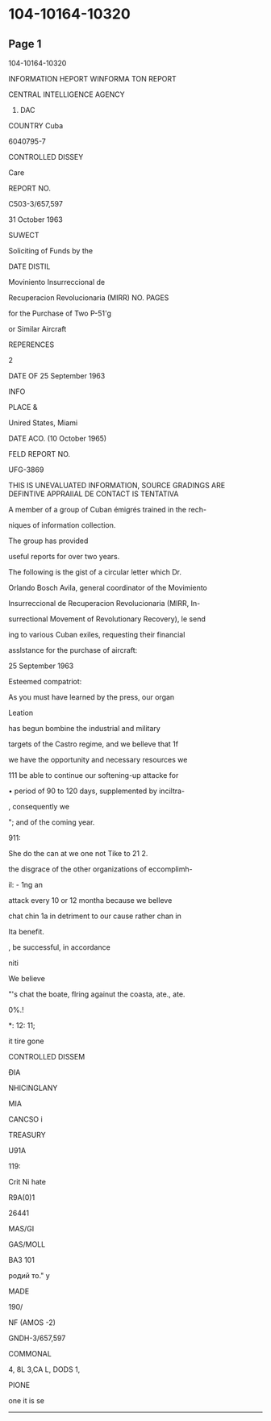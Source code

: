 # 104-10164-10320

## Page 1

104-10164-10320

INFORMATION HEPORT WINFORMA TON REPORT

CENTRAL INTELLIGENCE AGENCY

1. DAC

COUNTRY Cuba

6040795-7

CONTROLLED DISSEY

Care

REPORT NO.

C503-3/657,597

31 October 1963

SUWECT

Soliciting of Funds by the

DATE DISTIL

Moviniento Insurreccional de

Recuperacion Revolucionaria (MIRR) NO. PAGES

for the Purchase of Two P-51'g

or Similar Aircraft

REPERENCES

2

DATE OF 25 September 1963

INFO

PLACE &

Unired States, Miami

DATE ACO. (10 October 1965)

FELD REPORT NO.

UFG-3869

THIS IS UNEVALUATED INFORMATION, SOURCE GRADINGS ARE DEFINTIVE APPRAIIAL DE CONTACT IS TENTATIVA

A member of a group of Cuban émigrés trained in the rech-

niques of information collection.

The group has provided

useful reports for over two years.

The following is the gist of a circular letter which Dr.

Orlando Bosch Avila, general coordinator of the Movimiento

Insurreccional de Recuperacion Revolucionaria (MIRR, In-

surrectional Movement of Revolutionary Recovery), le send

ing to various Cuban exiles, requesting their financial

asslstance for the purchase of aircraft:

25 September 1963

Esteemed compatriot:

As you must have learned by the press, our organ

Leation

has begun bombine the industrial and military

targets of the Castro regime, and we belleve that 1f

we have the opportunity and necessary resources we

111 be able to continue our softening-up attacke for

• period of 90 to 120 days, supplemented by inciltra-

, consequently we

"; and of the coming year.

911:

She do the can at we one not Tike to 21 2.

the disgrace of the other organizations of eccomplimh-

il: - 1ng an

attack every 10 or 12 montha because we belleve

chat chin 1a in detriment to our cause rather chan in

Ita benefit.

, be successful, in accordance

niti

We believe

"'s chat the boate, flring againut the coasta, ate., ate.

0%.!

*: 12: 11;

it tire gone

CONTROLLED DISSEM

ĐIA

NHICINGLANY

MIA

CANCSO i

TREASURY

U91A

119:

Crit Ni hate

R9A(0)1

26441

MAS/GI

GAS/MOLL

BA3 101

родий то." у

MADE

190/

NF (AMOS -2)

GNDH-3/657,597

COMMONAL

4, 8L 3,CA L, DODS 1,

PIONE

one it is se

---

